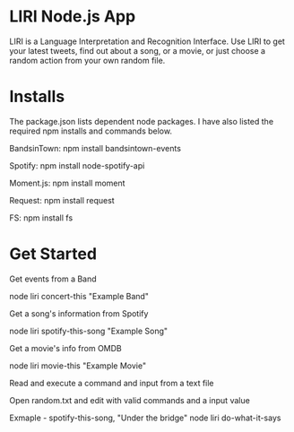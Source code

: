 # LIRI Node.js App
LIRI is a Language Interpretation and Recognition Interface. Use LIRI to get your latest tweets, find out about a song, or a movie, or just choose a random action from your own random file.

# Installs
The package.json lists dependent node packages. I have also listed the required npm installs and commands below.

BandsinTown:
npm install bandsintown-events

Spotify:
npm install node-spotify-api

Moment.js:
npm install moment

Request:
npm install request

FS:
npm install fs


# Get Started

Get events from a Band

node liri concert-this "Example Band"

Get a song's information from Spotify

node liri spotify-this-song "Example Song"

Get a movie's info from OMDB

node liri movie-this "Example Movie"

Read and execute a command and input from a text file

Open random.txt and edit with valid commands and a input value

Exmaple - spotify-this-song, "Under the bridge"
node liri do-what-it-says
